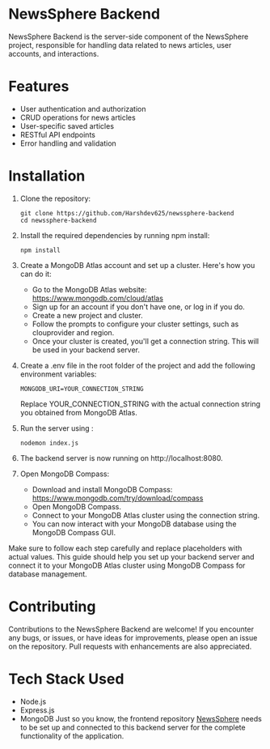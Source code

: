 ﻿# NewsSphere Backend

NewsSphere Backend is the server-side component of the NewsSphere project, responsible for handling data related to news articles, user accounts, and interactions.

# Features

- User authentication and authorization
- CRUD operations for news articles
- User-specific saved articles
- RESTful API endpoints
- Error handling and validation

# Installation

1. Clone the repository:

    ``` shell
    git clone https://github.com/Harshdev625/newssphere-backend
    cd newssphere-backend
    ```
2. Install the required dependencies by running npm install:

    ``` shell
    npm install
    ```
3. Create a MongoDB Atlas account and set up a cluster. Here's how you can do it:

    - Go to the MongoDB Atlas website: https://www.mongodb.com/cloud/atlas
    - Sign up for an account if you don't have one, or log in if you do.
    - Create a new project and cluster.
    - Follow the prompts to configure your cluster settings, such as clouprovider and region.
    - Once your cluster is created, you'll get a connection string. This will be used in your backend server.

4. Create a .env file in the root folder of the project and add the following environment variables:
    ``` shell
    MONGODB_URI=YOUR_CONNECTION_STRING
    ```
    Replace YOUR_CONNECTION_STRING with the actual connection string you obtained from MongoDB Atlas.

5. Run the server using :

    ```shell
    nodemon index.js
    ```
6. The backend server is now running on http://localhost:8080.

7. Open MongoDB Compass:

    - Download and install MongoDB Compass: https://www.mongodb.com/try/download/compass
    - Open MongoDB Compass.
    - Connect to your MongoDB Atlas cluster using the connection string.
    - You can now interact with your MongoDB database using the MongoDB Compass GUI.


Make sure to follow each step carefully and replace placeholders with actual values. This guide should help you set up your backend server and connect it to your MongoDB Atlas cluster using MongoDB Compass for database management.

# Contributing
Contributions to the NewsSphere Backend are welcome! If you encounter any bugs, or issues, or have ideas for improvements, please open an issue on the repository. Pull requests with enhancements are also appreciated.

# Tech Stack Used
 - Node.js
 - Express.js
 - MongoDB
Just so you know, the frontend repository [NewsSphere](https://github.com/Harshdev625/NewsSphere) needs to be set up and connected to this backend server for the complete functionality of the application.
